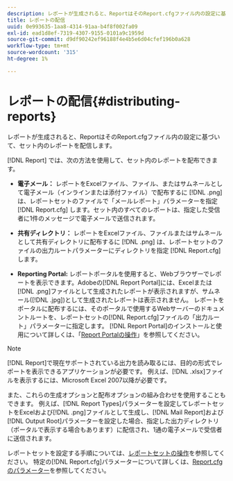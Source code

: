 ```yaml
---
description: レポートが生成されると、ReportはそのReport.cfgファイル内の設定に基づいて、セット内のレポートを配信します。
title: レポートの配信
uuid: 0e993635-1aa8-4314-91aa-b4f8f002fa09
exl-id: ead1d8ef-7319-4307-9155-0101a9c1959d
source-git-commit: d9df90242ef96188f4e4b5e6d04cfef196b0a628
workflow-type: tm+mt
source-wordcount: '315'
ht-degree: 1%

---
```


# レポートの配信{#distributing-reports}

レポートが生成されると、ReportはそのReport.cfgファイル内の設定に基づいて、セット内のレポートを配信します。

[!DNL Report] では、次の方法を使用して、セット内のレポートを配布できます。

* **電子メール：** レポートをExcelファイル、ファイル、またはサムネールとして電子メール（インラインまたは添付ファイル）で配布するに [!DNL .png] は、レポートセットのファイルで「メールレポート」パラメーターを指定 [!DNL Report.cfg] します。セット内のすべてのレポートは、指定した受信者に1件のメッセージで電子メールで送信されます。

* **共有ディレクトリ：** レポートをExcelファイル、ファイルまたはサムネールとして共有ディレクトリに配布するに [!DNL .png] は、レポートセットのファイルの出力ルートパラメーターにディレクトリを指定 [!DNL Report.cfg] します。

* **Reporting Portal:** レポートポータルを使用すると、Webブラウザーでレポートを表示できます。Adobeの[!DNL Report Portal]には、Excelまたは[!DNL .png]ファイルとして生成されたレポートが表示されますが、サムネール([!DNL .jpg])として生成されたレポートは表示されません。 レポートをポータルに配布するには、そのポータルで使用するWebサーバーのドキュメントルートを、レポートセットの[!DNL Report.cfg]ファイルの「出力ルート」パラメーターに指定します。 [!DNL Report Portal]のインストールと使用について詳しくは、「[Report Portalの操作](../../home/c-rpt-oview/c-rpt-portal/c-rpt-portal.md#concept-f692210cad494c00865dbf325eb5ed35)」を参照してください。

>[!NOTE]
>
>[!DNL Report]で現在サポートされている出力を読み取るには、目的の形式でレポートを表示できるアプリケーションが必要です。 例えば、[!DNL .xlsx]ファイルを表示するには、Microsoft Excel 2007以降が必要です。

また、これらの生成オプションと配布オプションの組み合わせを使用することもできます。 例えば、[!DNL Report Types]パラメーターを設定してレポートセットをExcelおよび[!DNL .png]ファイルとして生成し、[!DNL Mail Report]および[!DNL Output Root]パラメーターを設定した場合、指定した出力ディレクトリ（ポータルで表示する場合もあります）に配信され、1通の電子メールで受信者に送信されます。

レポートセットを設定する手順については、[レポートセットの操作](../../home/c-rpt-oview/c-work-rpt-sets/c-work-rpt-sets.md#concept-a5f078668e1245e684cb2a778c8803d5)を参照してください。 特定の[!DNL Report.cfg]パラメーターについて詳しくは、[Report.cfgのパラメーター](../../home/c-rpt-oview/c-rpt-param-ref/c-rpt-param.md#concept-838e59d72d3f4cb29ee15f5c7eb0ceff)を参照してください。
